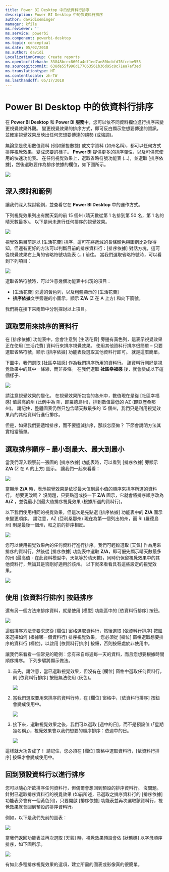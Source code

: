 ```yaml
---
title: Power BI Desktop 中的依資料行排序
description: Power BI Desktop 中的依資料行排序
author: davidiseminger
manager: kfile
ms.reviewer: ''
ms.service: powerbi
ms.component: powerbi-desktop
ms.topic: conceptual
ms.date: 05/02/2018
ms.author: davidi
LocalizationGroup: Create reports
ms.openlocfilehash: 33848bcec8601a4df1ed7ae80bcbfd76fcebe553
ms.sourcegitcommit: 638de55f996d177063561b36d95c8c71ea7af3ed
ms.translationtype: HT
ms.contentlocale: zh-TW
ms.lasthandoff: 05/17/2018
---
```

# <a name="sort-by-column-in-power-bi-desktop"></a>Power BI Desktop 中的依資料行排序
在 **Power BI Desktop** 和 **Power BI 服務**中，您可以依不同資料欄位進行排序來變更視覺效果外觀。 變更視覺效果的排序方式，即可反白顯示您想要傳達的資訊，並確定視覺效果反映出任何您想要傳達的趨勢 (或強調)。

無論您是使用數值資料 (例如銷售數據) 或文字資料 (如州名稱)，都可以任何方式排序視覺效果，變成您要的樣子。  **Power BI** 提供更多的排序彈性，以及可供您使用的快速功能表。 在任何視覺效果上，選取省略符號功能表 (...)，並選取 [排序依據]，然後選取要作為排序依據的欄位，如下圖所示。

![](media/desktop-sort-by-column/sortbycolumn_2.png)

## <a name="more-depth-and-an-example"></a>深入探討和範例
讓我們深入探討範例，並查看它在 **Power BI Desktop** 中的運作方式。

下列視覺效果列出有關天氣的前 15 個州 (晴天數從第 1 名排到第 50 名，第 1 名的晴天數最多)。 以下是尚未進行任何排序的視覺效果。

![](media/desktop-sort-by-column/sortbycolumn_1.png)

視覺效果目前是以 [生活花費] 排序，這可在將遞減的長條顏色與圖例比對後得知，但還有更好的方法可以判斷目前的排序資料行：[排序依據] 對話方塊，這可從視覺效果右上角的省略符號功能表 (...) 前往。 當我們選取省略符號時，可以看到下列項目︰

![](media/desktop-sort-by-column/sortbycolumn_2.png)

選取省略符號時，可以注意幾個功能表中出現的項目︰

* [生活花費] 旁邊的黃色列，以及粗體顯示的 [生活花費]
* **排序依據**文字旁邊的小圖示，顯示 **Z/A** (Z 在 A 上方) 和向下箭號。

我們將在接下來兩節中分別探討以上項目。

## <a name="selecting-which-column-to-use-for-sorting"></a>選取要用來排序的資料行
在 [排序依據] 功能表中，您會注意到 [生活花費] 旁邊有黃色列，這表示視覺效果正在使用 [生活花費] 資料行來排序視覺效果。 使用其他資料行排序很簡單 – 只要選取省略符號，顯示 [排序依據] 功能表後選取其他資料行即可。 就是這麼簡單。

下圖中，我們選取 [社區幸福感] 作為我們排序所用的資料行。 該資料行剛好是視覺效果中的其中一條線，而非長條。 在我們選取 **社區幸福感** 後，就會變成以下這個樣子.

![](media/desktop-sort-by-column/sortbycolumn_3.png)

請注意視覺效果的變化。 在視覺效果所包含的各州中，數值現在是從 [社區幸福感] 值最高的州 (此例中為 RI，即羅德島州)，排到數值最低的 AZ (即亞歷桑那州)。 請記住，整體圖表仍然只包含晴天數最多的 15 個州，我們只是利用視覺效果內的其他資料行進行排序。

但是，如果我們要遞增排序，而不要遞減排序，那該怎麼做？ 下節會說明方法其實相當簡單。

## <a name="selecting-the-sort-order---smallest-to-largest-largest-to-smallest"></a>選取排序順序 – 最小到最大、最大到最小
當我們深入觀察前一張圖的 [排序依據] 功能表時，可以看到 [排序依據] 旁顯示 **Z/A** (Z 在 A 的上方) 圖示。 讓我們一起來看看：

![](media/desktop-sort-by-column/sortbycolumn_4.png)

當顯示 **Z/A** 時，表示視覺效果是依從最大值到最小值的順序來排序所選的資料行。 想要更改嗎？ 沒問題，只要點選或按一下 **Z/A** 圖示，它就會將排序順序改為 **A/Z** ，並從最小到最大值排序視覺效果 (根據所選的資料行)。

以下我們使用相同的視覺效果，但這次是先點選 [排序依據] 功能表中的 **Z/A** 圖示來變更順序。 請注意，AZ (亞利桑那州) 現在為第一個列出的州，而 RI (羅德島州) 則是最後一個州，和之前的排序相反。

![](media/desktop-sort-by-column/sortbycolumn_5.png)

您可以使用視覺效果內的任何資料行進行排序。我們可輕鬆選取 [天氣] 作為用來排序的資料行，然後從 [排序依據] 功能表中選取 **Z/A**，即可優先顯示晴天數最多的州 (最高值 - 在此資料模型中，天氣等於晴天數)，同時仍保留視覺效果中的其他資料行，無論其是否剛好適用於該州。 以下就來看看具有這些設定的視覺效果。

![](media/desktop-sort-by-column/sortbycolumn_6.png)

## <a name="sort-using-the-sort-by-column-button"></a>使用 [依資料行排序] 按鈕排序
還有另一個方法來排序資料，就是使用 [模型] 功能區中的 [依資料行排序] 按鈕。

![](media/desktop-sort-by-column/sortbycolumn_8.png)

這個排序方法會要求您從 [欄位] 窗格選取資料行，然後選取 [依資料行排序] 按鈕來選擇如何 (根據哪一個資料行) 排序視覺效果。 您必須從 [欄位] 窗格選取想要排序的資料行 (欄位)，以啟用 [依資料行排序] 按鈕，否則按鈕處於非使用中。

讓我們來看看一個常見的範例︰您有來自每週每一天的資料，而且您想要根據時間順序排序。 下列步驟將顯示做法。

1. 首先，請注意，當已選取視覺效果，但沒有在 [欄位] 窗格中選取任何資料行，則 [依資料行排序] 按鈕無法使用 (灰色)。
   
   ![](media/desktop-sort-by-column/sortbycolumn_9a.png)
2. 當我們選取要用來排序的資料行時，在 [欄位] 窗格中，[依資料行排序] 按鈕會變成使用中。
   
   ![](media/desktop-sort-by-column/sortbycolumn_10.png)
3. 接下來，選取視覺效果之後，我們可以選取 [週中的日]，而不是預設值 (「星期幾名稱」)，視覺效果會以我們想要的順序排序︰依週中的日。
   
   ![](media/desktop-sort-by-column/sortbycolumn_11.png)

這樣就大功告成了！ 請記住，您必須在 [欄位] 窗格中選取資料行，[依資料行排序] 按鈕才會變成使用中。

## <a name="getting-back-to-default-column-for-sorting"></a>回到預設資料行以進行排序
您可以隨心所欲排序任何資料行，但偶爾會想回到預設的排序資料行。 沒問題。 針對已選取排序資料行的視覺效果 (如前所述，已選取之排序資料行的 [排序依據] 功能表旁會有一個黃色列)，只要開啟 [排序依據] 功能表並再次選取該資料行，視覺效果就會回到預設的排序資料行。

例如，以下是我們先前的圖表︰

![](media/desktop-sort-by-column/sortbycolumn_6.png)

當我們返回功能表並再次選取 [天氣] 時，視覺效果預設會依 [狀態碼] 以字母順序排序，如下圖所示。

![](media/desktop-sort-by-column/sortbycolumn_7.png)

有如此多種排序視覺效果的選項，建立所需的圖表或影像真的很簡單。

